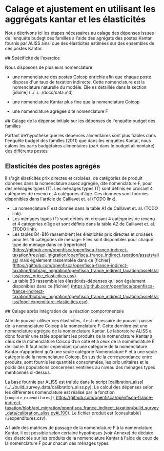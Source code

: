 # Calage et ajustement en utilisant les aggrégats kantar et les élasticités

Nous décrivons ici les étapes nécessaires au calage des dépenses issues de l'enquête budegt des familles
à l'aide des agrégats des postes Kantar fournis par ALISS ainsi que des élasticités estimées sur des ensembles
de ces postes Kantar.


## Spécificité de l'exercice

Nous disposons de plusieurs nomenclature:
 - une nomenclature des postes Coicop enrichie afin que chaque poste dispose d'un taux de taxation indirecte.
Cette nomenclature est la nomenclature naturelle du modèle. Elle es détaillée dans la section [idoine] (../../.../docs/data.md)

 - une nomenclature Kantar plus fine que la nomenclature Coicop

 - une nomenclature agrégée dite nomenclature F  

## Calage de la dépense initiale sur les dépenses de l'enquête budget des familles

Partant de'hypothèse que les dépenses alimentaires sont plus fiables dans l'enquête budget des familles (2011)
que dans les enquêtes Kantar, nous calons les parts budgétaires alimentaires (part dans le budget alimentaire)
des différents postes        


## Elasticités des postes agrégés

Il s'agit élasticités prix directes et croisées, de catégories de produit données dans la nomenclature assez agrégée, dite nomenclature F, pour des ménages types (T). Les ménages types (T) sont définis en croisant 4 catégories de revenu et 4 catégories d'âge. Ces données sont fournies disponibles dans l'article de Caillavet et. al (TODO link).

 - La nomenclature F est donnée dans la table A1 de Caillavet et. al.  (TODO link). 
 - Les ménages types (T) sont définis en croisant 4 catégories de revenu et 4 catégories d’âge et sont définis
dans la table A2 de Caillavet et. al. (TODO link).
 - Les tables B4-B16 rassemblent les élasticités prix directes et croisées pour les 16 catégories de ménage. Elles sont disponibles pour chaque type de ménage dans ce [répertoire] (https://github.com/openfisca/openfisca-france-indirect-taxation/tree/api_migration/openfisca_france_indirect_taxation/assets/aliss) mais également rassemblée dans ce [fichier] (https://github.com/openfisca/openfisca-france-indirect-taxation/blob/api_migration/openfisca_france_indirect_taxation/assets/aliss/cross_price_elasticities.csv). 
 - La table B3 rassemble les élasticités-dépenses qui son également disponibles dans ce [fichier] (https://github.com/openfisca/openfisca-france-indirect-taxation/blob/api_migration/openfisca_france_indirect_taxation/assets/aliss/food-expenditure-elasticities.csv).  

## Calage après intégration de la réaction comportmentale

Afin de pouvoir utiliser ces élasticités, il est nécessaire de pouvoir passer de la nomenclature Coicop à la nomenclature F.
Cette dernière est une nomenclature agrégée de la nomenclature Kantar. Le laboratoire ALISS a donc fournir une table appariant les produits de la nomenclature Kantar à ceux de la nomenclature Coicop d’un côté et à ceux de la nomemclature F de l’autre.
Il faut noter cependant qu'une catégorie de la nomenclature Kantar n’appartient qu’à une seule catégorie Nomenclature F et à une seule catégorie de la nomenclature Coicop. En sus de la correspondance entre produits, sont fournis les quantités consommées, les prix unitaires et le poids des populations concernées ventilées au niveau des ménages types mentionnés ci-dessus.

La base fournie par ALISS est traitée dans le script [calibration_aliss] (../../build_survey_data/calibration_aliss.py). Le  calcul des dépenses selon les différentes nomenclature est réalisé par la fonction [`compute_expenditures`] ( https://github.com/openfisca/openfisca-france-indirect-taxation/blob/api_migration/openfisca_france_indirect_taxation/build_survey_data/calibration_aliss.py#L190). Le fichier produit est [consultable] (./expenditures.csv). 

A l'aide des matrices de passage de la nomenclature F à la nomenclature Kantar, il est possible selon certaine hypothèses (voir Annexe) de déduire des élastcités sur les produits de la nomenclature Kantar à l'aide de ceux de la nomenclature F pour chacun des ménages types.
